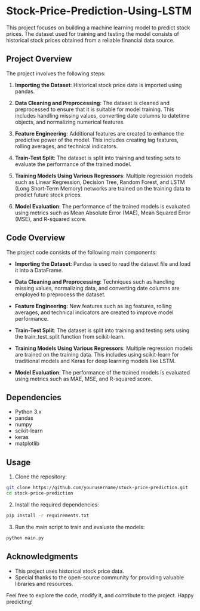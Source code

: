 # Stock-Price-Prediction-Using-LSTM

This project focuses on building a machine learning model to predict stock prices. The dataset used for training and testing the model consists of historical stock prices obtained from a reliable financial data source.

## Project Overview

The project involves the following steps:

1. **Importing the Dataset**: Historical stock price data is imported using pandas.

2. **Data Cleaning and Preprocessing**: The dataset is cleaned and preprocessed to ensure that it is suitable for model training. This includes handling missing values, converting date columns to datetime objects, and normalizing numerical features.

3. **Feature Engineering**: Additional features are created to enhance the predictive power of the model. This includes creating lag features, rolling averages, and technical indicators.

4. **Train-Test Split**: The dataset is split into training and testing sets to evaluate the performance of the trained model.

5. **Training Models Using Various Regressors**: Multiple regression models such as Linear Regression, Decision Tree, Random Forest, and LSTM (Long Short-Term Memory) networks are trained on the training data to predict future stock prices.

6. **Model Evaluation**: The performance of the trained models is evaluated using metrics such as Mean Absolute Error (MAE), Mean Squared Error (MSE), and R-squared score.

## Code Overview

The project code consists of the following main components:

- **Importing the Dataset**: Pandas is used to read the dataset file and load it into a DataFrame.

- **Data Cleaning and Preprocessing**: Techniques such as handling missing values, normalizing data, and converting date columns are employed to preprocess the dataset.

- **Feature Engineering**: New features such as lag features, rolling averages, and technical indicators are created to improve model performance.

- **Train-Test Split**: The dataset is split into training and testing sets using the train_test_split function from scikit-learn.

- **Training Models Using Various Regressors**: Multiple regression models are trained on the training data. This includes using scikit-learn for traditional models and Keras for deep learning models like LSTM.

- **Model Evaluation**: The performance of the trained models is evaluated using metrics such as MAE, MSE, and R-squared score.

## Dependencies

- Python 3.x
- pandas
- numpy
- scikit-learn
- keras
- matplotlib

## Usage

1. Clone the repository:

```bash
git clone https://github.com/yourusername/stock-price-prediction.git
cd stock-price-prediction
```

2. Install the required dependencies:

```bash
pip install -r requirements.txt
```

3. Run the main script to train and evaluate the models:

```bash
python main.py
```


## Acknowledgments

- This project uses historical stock price data.
- Special thanks to the open-source community for providing valuable libraries and resources.

Feel free to explore the code, modify it, and contribute to the project. Happy predicting!
